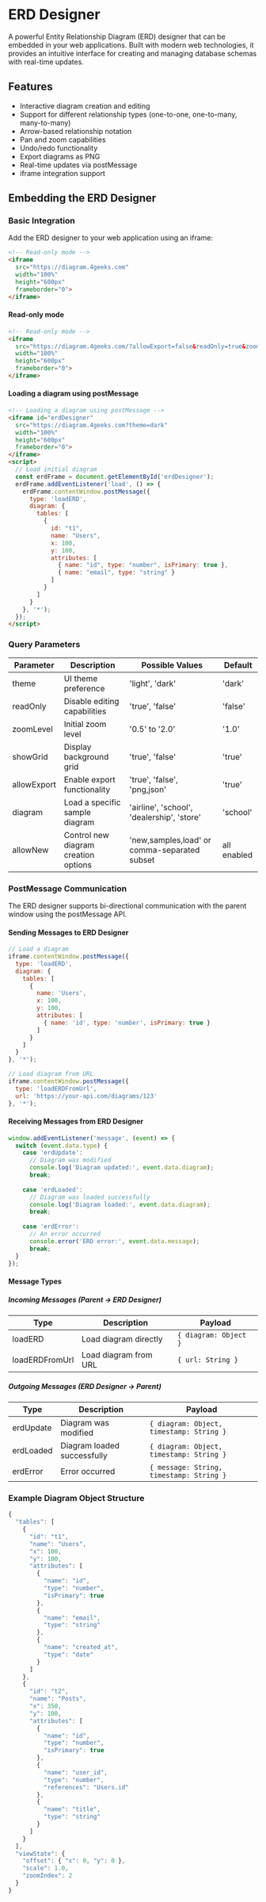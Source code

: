 # ERD Designer

A powerful Entity Relationship Diagram (ERD) designer that can be embedded in your web applications. Built with modern web technologies, it provides an intuitive interface for creating and managing database schemas with real-time updates.

## Features

- Interactive diagram creation and editing
- Support for different relationship types (one-to-one, one-to-many, many-to-many)
- Arrow-based relationship notation
- Pan and zoom capabilities
- Undo/redo functionality
- Export diagrams as PNG
- Real-time updates via postMessage
- iframe integration support

## Embedding the ERD Designer

### Basic Integration

Add the ERD designer to your web application using an iframe:

```html
<!-- Read-only mode -->
<iframe 
  src="https://diagram.4geeks.com"
  width="100%" 
  height="600px"
  frameborder="0">
</iframe>
```

#### Read-only mode

```html
<!-- Read-only mode -->
<iframe 
  src="https://diagram.4geeks.com/?allowExport=false&readOnly=true&zoomLevel=0.75&diagram=dealership" 
  width="100%" 
  height="600px"
  frameborder="0">
</iframe>
```

#### Loading a diagram using postMessage

```html
<!-- Loading a diagram using postMessage -->
<iframe id="erdDesigner"
  src="https://diagram.4geeks.com?theme=dark" 
  width="100%" 
  height="600px"
  frameborder="0">
</iframe>
<script>
  // Load initial diagram
  const erdFrame = document.getElementById('erdDesigner');
  erdFrame.addEventListener('load', () => {
    erdFrame.contentWindow.postMessage({
      type: 'loadERD',
      diagram: {
        tables: [
          {
            id: "t1",
            name: "Users",
            x: 100,
            y: 100,
            attributes: [
              { name: "id", type: "number", isPrimary: true },
              { name: "email", type: "string" }
            ]
          }
        ]
      }
    }, '*');
  });
</script>
```

### Query Parameters

| Parameter | Description | Possible Values | Default |
|-----------|-------------|-----------------|---------|
| theme | UI theme preference | 'light', 'dark' | 'dark' |
| readOnly | Disable editing capabilities | 'true', 'false' | 'false' |
| zoomLevel | Initial zoom level | '0.5' to '2.0' | '1.0' |
| showGrid | Display background grid | 'true', 'false' | 'true' |
| allowExport | Enable export functionality | 'true', 'false', 'png,json' | 'true' |
| diagram | Load a specific sample diagram | 'airline', 'school', 'dealership', 'store' | 'school' |
| allowNew | Control new diagram creation options | 'new,samples,load' or comma-separated subset | all enabled |

### PostMessage Communication

The ERD designer supports bi-directional communication with the parent window using the postMessage API.

#### Sending Messages to ERD Designer

```javascript
// Load a diagram
iframe.contentWindow.postMessage({
  type: 'loadERD',
  diagram: {
    tables: [
      {
        name: 'Users',
        x: 100,
        y: 100,
        attributes: [
          { name: 'id', type: 'number', isPrimary: true }
        ]
      }
    ]
  }
}, '*');

// Load diagram from URL
iframe.contentWindow.postMessage({
  type: 'loadERDFromUrl',
  url: 'https://your-api.com/diagrams/123'
}, '*');
```

#### Receiving Messages from ERD Designer

```javascript
window.addEventListener('message', (event) => {
  switch (event.data.type) {
    case 'erdUpdate':
      // Diagram was modified
      console.log('Diagram updated:', event.data.diagram);
      break;
    
    case 'erdLoaded':
      // Diagram was loaded successfully
      console.log('Diagram loaded:', event.data.diagram);
      break;
      
    case 'erdError':
      // An error occurred
      console.error('ERD error:', event.data.message);
      break;
  }
});
```

#### Message Types

##### Incoming Messages (Parent → ERD Designer)

| Type | Description | Payload |
|------|-------------|---------|
| loadERD | Load diagram directly | `{ diagram: Object }` |
| loadERDFromUrl | Load diagram from URL | `{ url: String }` |

##### Outgoing Messages (ERD Designer → Parent)

| Type | Description | Payload |
|------|-------------|---------|
| erdUpdate | Diagram was modified | `{ diagram: Object, timestamp: String }` |
| erdLoaded | Diagram loaded successfully | `{ diagram: Object, timestamp: String }` |
| erdError | Error occurred | `{ message: String, timestamp: String }` |

### Example Diagram Object Structure

```javascript
{
  "tables": [
    {
      "id": "t1",
      "name": "Users",
      "x": 100,
      "y": 100,
      "attributes": [
        {
          "name": "id",
          "type": "number",
          "isPrimary": true
        },
        {
          "name": "email",
          "type": "string"
        },
        {
          "name": "created_at",
          "type": "date"
        }
      ]
    },
    {
      "id": "t2",
      "name": "Posts",
      "x": 350,
      "y": 100,
      "attributes": [
        {
          "name": "id",
          "type": "number",
          "isPrimary": true
        },
        {
          "name": "user_id",
          "type": "number",
          "references": "Users.id"
        },
        {
          "name": "title",
          "type": "string"
        }
      ]
    }
  ],
  "viewState": {
    "offset": { "x": 0, "y": 0 },
    "scale": 1.0,
    "zoomIndex": 2
  }
}
```